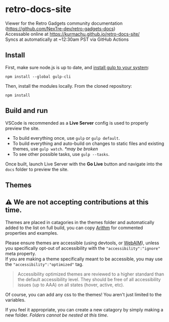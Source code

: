 # retro-docs-site
Viewer for the Retro Gadgets community documentation (https://github.com/NexTre-dev/retro-gadgets-docs)  
Accessable online at https://kurmachu.github.io/retro-docs-site/  
Syncs at automatically at ~12:30am PST via GitHub Actions

## Install
First, make sure node.js is up to date, and [install gulp to your system](https://gulpjs.com/docs/en/getting-started/quick-start):
```shell
npm install --global gulp-cli
```
Then, install the modules locally. From the cloned repository:
```shell
npm install
```
## Build and run
VSCode is recommended as a **Live Server** config is used to properly preview the site.
 - To build everything once, use `gulp` or `gulp default`.
 - To build everything and auto-build on changes to static files and existing themes, use `gulp watch`. *\*may be broken*
 - To see other possible tasks, use `gulp --tasks`.

Once built, launch Live Server with the **Go Live** button and navigate into the `docs` folder to preview the site.

## Themes

## ⚠️ We are not accepting contributions at this time.

Themes are placed in catagories in the themes folder and automatically added to the list on full build, you can copy [Arithm](https://github.com/kurmachu/retro-docs-site/blob/master/themes/default/arithm.css) for commented properties and examples.

Please ensure themes are accessible (using devtools, or [WebAIM](https://webaim.org/resources/contrastchecker/)), unless you specifically opt-out of accessibility with the `"accessibility":"ignore"` meta property.  
If you are making a theme specifically meant to be accessible, you may use the `"accessibility":"optimized"` tag.  
> Accessibility optimized themes are reviewed to a higher standard than the default accessibility level. They should be free of all accessibility issues (up to AAA) on all states (hover, active, etc).

Of course, you can add any css to the themes! You aren't just limited to the variables.

If you feel it appropriate, you can create a new catagory by simply making a new folder. _Folders cannot be nested at this time._
